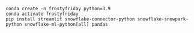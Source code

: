 <!-- Windows版Anacondaで動かす場合 -->
```
conda create -n frostyfriday python=3.9
conda activate frostyfriday
pip install streamlit snowflake-connector-python snowflake-snowpark-python snowflake-ml-python[all] pandas
```
